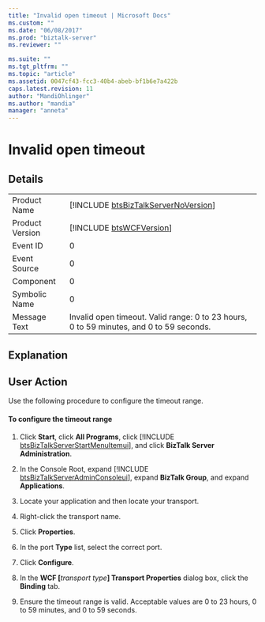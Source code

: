 ```yaml
---
title: "Invalid open timeout | Microsoft Docs"
ms.custom: ""
ms.date: "06/08/2017"
ms.prod: "biztalk-server"
ms.reviewer: ""

ms.suite: ""
ms.tgt_pltfrm: ""
ms.topic: "article"
ms.assetid: 0047cf43-fcc3-40b4-abeb-bf1b6e7a422b
caps.latest.revision: 11
author: "MandiOhlinger"
ms.author: "mandia"
manager: "anneta"
---
```

# Invalid open timeout
## Details  

|                 |                                                                                         |
|-----------------|-----------------------------------------------------------------------------------------|
|  Product Name   |   [!INCLUDE [btsBizTalkServerNoVersion](../includes/btsbiztalkservernoversion-md.md)]   |
| Product Version |               [!INCLUDE [btsWCFVersion](../includes/btswcfversion-md.md)]               |
|    Event ID     |                                            0                                            |
|  Event Source   |                                            0                                            |
|    Component    |                                            0                                            |
|  Symbolic Name  |                                            0                                            |
|  Message Text   | Invalid open timeout. Valid range: 0 to 23 hours, 0 to 59 minutes, and 0 to 59 seconds. |

## Explanation  

## User Action  
 Use the following procedure to configure the timeout range.  

#### To configure the timeout range  

1. Click <strong>Start</strong>, click <strong>All Programs</strong>, click [!INCLUDE [btsBizTalkServerStartMenuItemui](../includes/btsbiztalkserverstartmenuitemui-md.md)], and click <strong>BizTalk Server Administration</strong>.  

2. In the Console Root, expand [!INCLUDE [btsBizTalkServerAdminConsoleui](../includes/btsbiztalkserveradminconsoleui-md.md)], expand <strong>BizTalk Group</strong>, and expand  <strong>Applications</strong>.  

3. Locate your application and then locate your transport.  

4. Right-click the transport name.  

5. Click **Properties**.  

6. In the port **Type** list, select the correct port.  

7. Click **Configure**.  

8. In the <strong>WCF [</strong><em>transport type</em><strong>] Transport Properties</strong> dialog box, click the <strong>Binding</strong> tab.  

9. Ensure the timeout range is valid. Acceptable values are 0 to 23 hours, 0 to 59 minutes, and 0 to 59 seconds.
